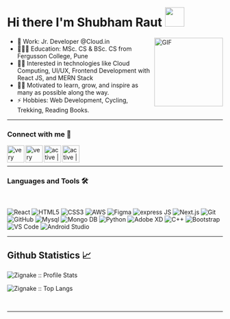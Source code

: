 # Hi there I'm Shubham Raut  <img width="45px" src="https://camo.githubusercontent.com/52f613ba340da0234fa3754325112a6533af65a3/68747470733a2f2f6d656469612e74656e6f722e636f6d2f696d616765732f33623338386665303364613237316432363734666166383565623763336663642f74656e6f722e676966" />

<img align="right" alt="GIF" height="160px" src="https://media.giphy.com/media/du3J3cXyzhj75IOgvA/giphy.gif" />


- 🏢 Work: Jr. Developer @Cloud.in
- 🧑🏻‍🎓 Education: MSc. CS & BSc. CS from Fergusson College, Pune
- 👨‍💻 Interested in technologies like Cloud Computing, UI/UX, Frontend Development with React JS, and MERN Stack
- 💪🏼 Motivated to learn, grow, and inspire as many as possible along the way.
- ⚡ Hobbies: Web Development, Cycling, Trekking, Reading Books.

---
### Connect with me 📝 

[<img align="left" alt="very active | Portfolio" height="40px" src="https://img.icons8.com/color/48/000000/globe.png"/>][portfolio]
[<img align="left" alt="very active | LinkedIn" height="40px" src="https://img.icons8.com/color/48/000000/linkedin.png"/>][linkedin]
[<img align="left" alt="active | Instagram" height="40px" src="https://img.icons8.com/fluency/48/000000/instagram-new.png" />][instagram]
[<img align="left" alt="active | Email" height="40px" src="https://img.icons8.com/fluency/48/000000/email-open.png" />][email]

<br/>
<br/>

---

### Languages and Tools 🛠 
<br/>


![React](http://img.shields.io/badge/-react-87CEEB?style=for-the-badge&logo=react&logoColor=ffffff)
![HTML5](https://img.shields.io/badge/-HTML5-%23E44D27?style=for-the-badge&logo=html5&logoColor=ffffff)
![CSS3](https://img.shields.io/badge/-CSS3-%231572B6?style=for-the-badge&logo=css3)
![AWS](https://img.shields.io/badge/Amazon_AWS-232F3E?style=for-the-badge&logo=amazon-aws&logoColor=white)
![Figma](http://img.shields.io/badge/-figma-FF00FF?style=for-the-badge&logo=figma&logoColor=ffffff)
![express JS](http://img.shields.io/badge/-express-606060?style=for-the-badge&logo=express&logoColor=ffffff)
![Next.js](http://img.shields.io/badge/-Next.js_with_Express-000000?style=for-the-badge&logo=next.js&logoColor=ffffff&labelColor=000000)
![Git](https://img.shields.io/badge/-Git-%23F05032?style=for-the-badge&logo=git&logoColor=%23ffffff)
![GitHub](https://img.shields.io/badge/-GitHub-181717?style=for-the-badge&logo=github)
![Mysql](http://img.shields.io/badge/-mysql-3776AB?style=for-the-badge&logo=mysql&logoColor=ffffff)
![Mongo DB](https://img.shields.io/badge/MongoDB-4EA94B?style=for-the-badge&logo=mongodb&logoColor=white)
![Python](http://img.shields.io/badge/-Python-ffcc00?style=for-the-badge&logo=python&logoColor=ffffff)
![Adobe XD](http://img.shields.io/badge/-Adobe%20XD-8a2846?style=for-the-badge&logo=adobe-xd&logoColor=ffffff)
![C++](https://img.shields.io/badge/C%2B%2B-00599C?style=for-the-badge&logo=c%2B%2B&logoColor=white)
![Bootstrap](https://img.shields.io/badge/-Bootstrap-563D7C?style=for-the-badge&logo=Bootstrap)
![VS Code](http://img.shields.io/badge/-VS%20Code-007ACC?style=for-the-badge&logo=visual-studio-code&logoColor=ffffff)
![Android Studio](http://img.shields.io/badge/-Android%20Studio-55a630?style=for-the-badge&logo=android-studio&logoColor=ffffff)




---


<h2> Github Statistics 📈 </h2>

<p><img src="https://github-readme-stats.vercel.app/api?username=Shubhamraut01&show_icons=true&theme=dracula" alt="Zignake :: Profile Stats" /></p>

<p><img src="https://github-readme-stats.vercel.app/api/top-langs/?username=Shubhamraut01&langs_count=10&theme=dracula&layout=compact" alt="Zignake :: Top Langs" /></p>

<br/>

[portfolio]: https://shubhamraut.me
[instagram]: https://www.instagram.com/shubhamrautxp
[linkedin]: https://www.linkedin.com/in/shubhamrautpune/
[email]: <mailto: shubhamrao12321@gmail.com>


---

<br/>

